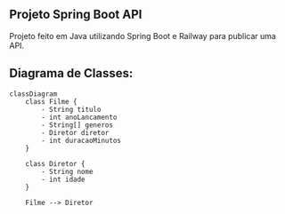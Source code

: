 ## Projeto Spring Boot API
Projeto feito em Java utilizando Spring Boot e Railway para publicar uma API. 

## Diagrama de Classes:

```mermaid
classDiagram
    class Filme {
        - String titulo
        - int anoLancamento
        - String[] generos
        - Diretor diretor
        - int duracaoMinutos
    }

    class Diretor {
        - String nome
        - int idade
    }

    Filme --> Diretor
```
